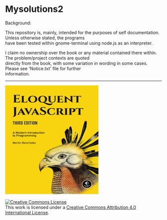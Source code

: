 # Mysolutions2
  
  Background:  
    
  This repository is, mainly, intended for the purposes of self documentation. Unless otherwise stated, the programs  
  have been tested within gnome-terminal using node.js as an interpreter.  
    
  I claim no ownership over the book or any material contained there within. The problem/project contexts are quoted  
  directly from the book, with some variation in wording in some cases. Please see 'Notice.txt' file for further  
  information.  
  <hr>
  <img src="Image/cover.jpg" alt="Book Cover Image" width="300" height="350">  
    
  <a rel="license" href="http://creativecommons.org/licenses/by/4.0/"><img alt="Creative Commons License" style="border-width:0" src="https://i.creativecommons.org/l/by/4.0/88x31.png" /></a><br />This work is licensed under a <a rel="license" href="http://creativecommons.org/licenses/by/4.0/">Creative Commons Attribution 4.0 International License</a>.
